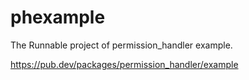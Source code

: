 # phexample

The Runnable project of permission_handler example.
 
https://pub.dev/packages/permission_handler/example

